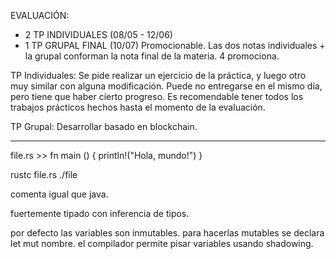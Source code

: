 EVALUACIÓN:
- 2 TP INDIVIDUALES (08/05 - 12/06)
- 1 TP GRUPAL FINAL (10/07)
Promocionable. Las dos notas individuales + la grupal conforman la nota final de la materia. 4 promociona.
 
TP Individuales: Se pide realizar un ejercicio de la práctica, y luego otro muy similar con alguna modificación. Puede no entregarse en el mismo día, pero tiene que haber cierto progreso.
Es recomendable tener todos los trabajos prácticos hechos hasta el momento de la evaluación.

TP Grupal: Desarrollar basado en blockchain.

----
file.rs >> fn main () {
	println!("Hola, mundo!")
}

rustc file.rs
./file

comenta igual que java.

fuertemente tipado con inferencia de tipos.

por defecto las variables son inmutables. para hacerlas mutables se declara let mut nombre.
el compilador permite pisar variables usando shadowing.